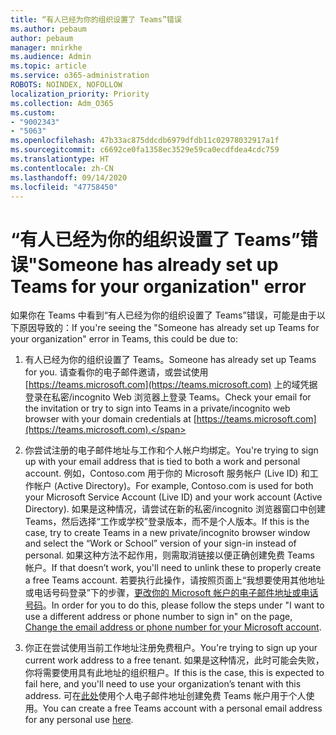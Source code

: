 ```yaml
---
title: “有人已经为你的组织设置了 Teams”错误
ms.author: pebaum
author: pebaum
manager: mnirkhe
ms.audience: Admin
ms.topic: article
ms.service: o365-administration
ROBOTS: NOINDEX, NOFOLLOW
localization_priority: Priority
ms.collection: Adm_O365
ms.custom:
- "9002343"
- "5063"
ms.openlocfilehash: 47b33ac875ddcdb6979dfdb11c02978032917a1f
ms.sourcegitcommit: c6692ce0fa1358ec3529e59ca0ecdfdea4cdc759
ms.translationtype: HT
ms.contentlocale: zh-CN
ms.lasthandoff: 09/14/2020
ms.locfileid: "47758450"
---
```

# <a name="someone-has-already-set-up-teams-for-your-organization-error"></a><span data-ttu-id="b3e49-102">“有人已经为你的组织设置了 Teams”错误</span><span class="sxs-lookup"><span data-stu-id="b3e49-102">"Someone has already set up Teams for your organization" error</span></span>

<span data-ttu-id="b3e49-103">如果你在 Teams 中看到“有人已经为你的组织设置了 Teams”错误，可能是由于以下原因导致的：</span><span class="sxs-lookup"><span data-stu-id="b3e49-103">If you're seeing the "Someone has already set up Teams for your organization" error in Teams, this could be due to:</span></span>

1. <span data-ttu-id="b3e49-104">有人已经为你的组织设置了 Teams。</span><span class="sxs-lookup"><span data-stu-id="b3e49-104">Someone has already set up Teams for you.</span></span> <span data-ttu-id="b3e49-105">请查看你的电子邮件邀请，或尝试使用 [https://teams.microsoft.com](https://teams.microsoft.com) 上的域凭据登录在私密/incognito Web 浏览器上登录 Teams。</span><span class="sxs-lookup"><span data-stu-id="b3e49-105">Check your email for the invitation or try to sign into Teams in a private/incognito web browser with your domain credentials at [https://teams.microsoft.com](https://teams.microsoft.com).</span></span>

2. <span data-ttu-id="b3e49-106">你尝试注册的电子邮件地址与工作和个人帐户均绑定。</span><span class="sxs-lookup"><span data-stu-id="b3e49-106">You're trying to sign up with your email address that is tied to both a work and personal account.</span></span> <span data-ttu-id="b3e49-107">例如，Contoso.com 用于你的 Microsoft 服务帐户 (Live ID) 和工作帐户 (Active Directory)。</span><span class="sxs-lookup"><span data-stu-id="b3e49-107">For example, Contoso.com is used for both your Microsoft Service Account (Live ID) and your work account (Active Directory).</span></span> <span data-ttu-id="b3e49-108">如果是这种情况，请尝试在新的私密/incognito 浏览器窗口中创建 Teams，然后选择“工作或学校”登录版本，而不是个人版本。</span><span class="sxs-lookup"><span data-stu-id="b3e49-108">If this is the case, try to create Teams in a new private/incognito browser window and select the “Work or School” version of your sign-in instead of personal.</span></span> <span data-ttu-id="b3e49-109">如果这种方法不起作用，则需取消链接以便正确创建免费 Teams 帐户。</span><span class="sxs-lookup"><span data-stu-id="b3e49-109">If that doesn’t work, you'll need to unlink these to properly create a free Teams account.</span></span> <span data-ttu-id="b3e49-110">若要执行此操作，请按照页面上“我想要使用其他地址或电话号码登录”下的步骤，[更改你的 Microsoft 帐户的电子邮件地址或电话号码](https://support.microsoft.com/help/12407)。</span><span class="sxs-lookup"><span data-stu-id="b3e49-110">In order for you to do this, please follow the steps under "I want to use a different address or phone number to sign in" on the page, [Change the email address or phone number for your Microsoft account](https://support.microsoft.com/help/12407).</span></span>

3. <span data-ttu-id="b3e49-111">你正在尝试使用当前工作地址注册免费租户。</span><span class="sxs-lookup"><span data-stu-id="b3e49-111">You're trying to sign up your current work address to a free tenant.</span></span> <span data-ttu-id="b3e49-112">如果是这种情况，此时可能会失败，你将需要使用具有此地址的组织租户。</span><span class="sxs-lookup"><span data-stu-id="b3e49-112">If this is the case, this is expected to fail here, and you'll need to use your organization’s tenant with this address.</span></span> <span data-ttu-id="b3e49-113">可在[此处](https://products.office.com/microsoft-teams/group-chat-software)使用个人电子邮件地址创建免费 Teams 帐户用于个人使用。</span><span class="sxs-lookup"><span data-stu-id="b3e49-113">You can create a free Teams account with a personal email address for any personal use [here](https://products.office.com/microsoft-teams/group-chat-software).</span></span>
